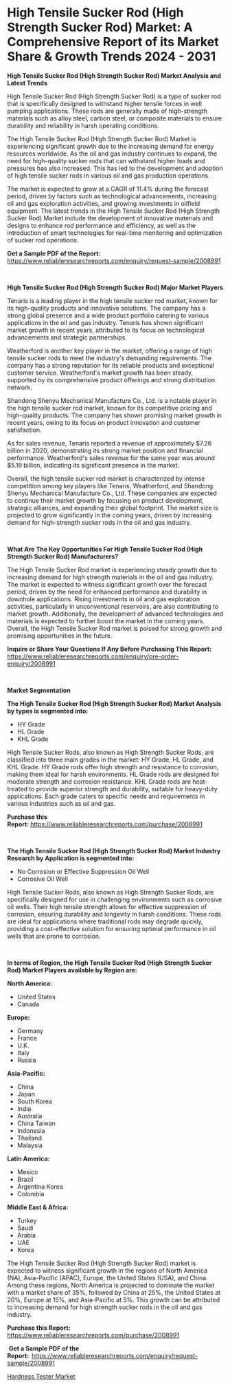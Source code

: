 <p><h1>High Tensile Sucker Rod (High Strength Sucker Rod) Market: A Comprehensive Report of its Market Share & Growth Trends 2024 - 2031</h1></p><p><strong>High Tensile Sucker Rod (High Strength Sucker Rod) Market Analysis and Latest Trends</strong></p>
<p><p>High Tensile Sucker Rod (High Strength Sucker Rod) is a type of sucker rod that is specifically designed to withstand higher tensile forces in well pumping applications. These rods are generally made of high-strength materials such as alloy steel, carbon steel, or composite materials to ensure durability and reliability in harsh operating conditions.</p><p>The High Tensile Sucker Rod (High Strength Sucker Rod) Market is experiencing significant growth due to the increasing demand for energy resources worldwide. As the oil and gas industry continues to expand, the need for high-quality sucker rods that can withstand higher loads and pressures has also increased. This has led to the development and adoption of high tensile sucker rods in various oil and gas production operations.</p><p>The market is expected to grow at a CAGR of 11.4% during the forecast period, driven by factors such as technological advancements, increasing oil and gas exploration activities, and growing investments in oilfield equipment. The latest trends in the High Tensile Sucker Rod (High Strength Sucker Rod) Market include the development of innovative materials and designs to enhance rod performance and efficiency, as well as the introduction of smart technologies for real-time monitoring and optimization of sucker rod operations.</p></p>
<p><strong>Get a Sample PDF of the Report:&nbsp;</strong> <a href="https://www.reliableresearchreports.com/enquiry/request-sample/2008991">https://www.reliableresearchreports.com/enquiry/request-sample/2008991</a></p>
<p>&nbsp;</p>
<p><strong>High Tensile Sucker Rod (High Strength Sucker Rod) Major Market Players</strong></p>
<p><p>Tenaris is a leading player in the high tensile sucker rod market, known for its high-quality products and innovative solutions. The company has a strong global presence and a wide product portfolio catering to various applications in the oil and gas industry. Tenaris has shown significant market growth in recent years, attributed to its focus on technological advancements and strategic partnerships.</p><p>Weatherford is another key player in the market, offering a range of high tensile sucker rods to meet the industry's demanding requirements. The company has a strong reputation for its reliable products and exceptional customer service. Weatherford's market growth has been steady, supported by its comprehensive product offerings and strong distribution network.</p><p>Shandong Shenyu Mechanical Manufacture Co., Ltd. is a notable player in the high tensile sucker rod market, known for its competitive pricing and high-quality products. The company has shown promising market growth in recent years, owing to its focus on product innovation and customer satisfaction.</p><p>As for sales revenue, Tenaris reported a revenue of approximately $7.26 billion in 2020, demonstrating its strong market position and financial performance. Weatherford's sales revenue for the same year was around $5.19 billion, indicating its significant presence in the market.</p><p>Overall, the high tensile sucker rod market is characterized by intense competition among key players like Tenaris, Weatherford, and Shandong Shenyu Mechanical Manufacture Co., Ltd. These companies are expected to continue their market growth by focusing on product development, strategic alliances, and expanding their global footprint. The market size is projected to grow significantly in the coming years, driven by increasing demand for high-strength sucker rods in the oil and gas industry.</p></p>
<p>&nbsp;</p>
<p><strong>What Are The Key Opportunities For High Tensile Sucker Rod (High Strength Sucker Rod) Manufacturers?</strong></p>
<p><p>The High Tensile Sucker Rod market is experiencing steady growth due to increasing demand for high strength materials in the oil and gas industry. The market is expected to witness significant growth over the forecast period, driven by the need for enhanced performance and durability in downhole applications. Rising investments in oil and gas exploration activities, particularly in unconventional reservoirs, are also contributing to market growth. Additionally, the development of advanced technologies and materials is expected to further boost the market in the coming years. Overall, the High Tensile Sucker Rod market is poised for strong growth and promising opportunities in the future.</p></p>
<p><strong>Inquire or Share Your Questions If Any Before Purchasing This Report:</strong> <a href="https://www.reliableresearchreports.com/enquiry/pre-order-enquiry/2008991">https://www.reliableresearchreports.com/enquiry/pre-order-enquiry/2008991</a></p>
<p>&nbsp;</p>
<p><strong>Market Segmentation</strong></p>
<p><strong>The High Tensile Sucker Rod (High Strength Sucker Rod) Market Analysis by types is segmented into:</strong></p>
<p><ul><li>HY Grade</li><li>HL Grade</li><li>KHL Grade</li></ul></p>
<p><p>High Tensile Sucker Rods, also known as High Strength Sucker Rods, are classified into three main grades in the market: HY Grade, HL Grade, and KHL Grade. HY Grade rods offer high strength and resistance to corrosion, making them ideal for harsh environments. HL Grade rods are designed for moderate strength and corrosion resistance. KHL Grade rods are heat-treated to provide superior strength and durability, suitable for heavy-duty applications. Each grade caters to specific needs and requirements in various industries such as oil and gas.</p></p>
<p><strong>Purchase this Report:&nbsp;</strong><a href="https://www.reliableresearchreports.com/purchase/2008991">https://www.reliableresearchreports.com/purchase/2008991</a></p>
<p>&nbsp;</p>
<p><strong>The High Tensile Sucker Rod (High Strength Sucker Rod) Market Industry Research by Application is segmented into:</strong></p>
<p><ul><li>No Corrosion or Effective Suppression Oil Well</li><li>Corrosive Oil Well</li></ul></p>
<p><p>High Tensile Sucker Rods, also known as High Strength Sucker Rods, are specifically designed for use in challenging environments such as corrosive oil wells. Their high tensile strength allows for effective suppression of corrosion, ensuring durability and longevity in harsh conditions. These rods are ideal for applications where traditional rods may degrade quickly, providing a cost-effective solution for ensuring optimal performance in oil wells that are prone to corrosion.</p></p>
<p>&nbsp;</p>
<p><strong>In terms of Region, the High Tensile Sucker Rod (High Strength Sucker Rod) Market Players available by Region are:</strong></p>
<p>
    <p> <strong> North America: </strong>
        <ul>
            <li>United States</li>
            <li>Canada</li>
        </ul>
        </p> 
    <p> <strong> Europe: </strong>
        <ul>
            <li>Germany</li>
            <li>France</li>
            <li>U.K.</li>
            <li>Italy</li>
            <li>Russia</li>
        </ul>
        </p> 
    <p> <strong> Asia-Pacific: </strong>
        <ul>
            <li>China</li>
            <li>Japan</li>
            <li>South Korea</li>
            <li>India</li>
            <li>Australia</li>
            <li>China Taiwan</li>
            <li>Indonesia</li>
            <li>Thailand</li>
            <li>Malaysia</li>
        </ul>
        </p> 
    <p> <strong> Latin America: </strong>
        <ul>
            <li>Mexico</li>
            <li>Brazil</li>
            <li>Argentina Korea</li>
            <li>Colombia</li>
        </ul>
        </p> 
    <p> <strong> Middle East & Africa: </strong>
        <ul>
            <li>Turkey</li>
            <li>Saudi</li>
            <li>Arabia</li>
            <li>UAE</li>
            <li>Korea</li>
        </ul>
    </p>
    </p>
<p><p>The High Tensile Sucker Rod (High Strength Sucker Rod) market is expected to witness significant growth in the regions of North America (NA), Asia-Pacific (APAC), Europe, the United States (USA), and China. Among these regions, North America is projected to dominate the market with a market share of 35%, followed by China at 25%, the United States at 20%, Europe at 15%, and Asia-Pacific at 5%. This growth can be attributed to increasing demand for high strength sucker rods in the oil and gas industry.</p></p>
<p><strong>Purchase this Report: </strong><a href="https://www.reliableresearchreports.com/purchase/2008991">https://www.reliableresearchreports.com/purchase/2008991</a></p>
<p>&nbsp;<strong>Get a Sample PDF of the Report:&nbsp;&nbsp;</strong><a href="https://www.reliableresearchreports.com/enquiry/request-sample/2008991">https://www.reliableresearchreports.com/enquiry/request-sample/2008991</a></p>
<p><strong></strong></p>
<p><p><a href="https://sulfuric-clavicle-d39.notion.site/Hardness-Tester-Market-Size-and-Examines-its-Market-Scope-with-a-Primary-Focus-on-Growth-Opportuni-45310699273742b682190058780edf63">Hardness Tester Market</a></p></p>